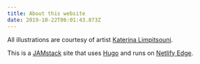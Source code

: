 ```yaml
---
title: About this website
date: 2019-10-22T06:01:43.873Z
---
```

All illustrations are courtesy of artist <a href="https://twitter.com/ninalimpi" target="blank">Katerina Limpitsouni</a>.

This is a <a href="https://jamstack.org/" target="blank">JAMstack</a> site that uses <a href="https://gohugo.io/" target="blank">Hugo</a> and runs on <a href="https://www.netlify.com/products/edge/" target="blank">Netlify Edge</a>. 
